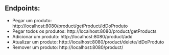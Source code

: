 ## Endpoints:

- Pegar um produto: http://localhost:8080/product/getProduct/idDoProduto
- Pegar todos os produtos: http://localhost:8080/product/getProducts
- Adicionar um produto: http://localhost:8080/product/add
- Atualizar um produto: http://localhost:8080/product/delete/idDoProduto
- Remover um produto: http://localhost:8080/product/